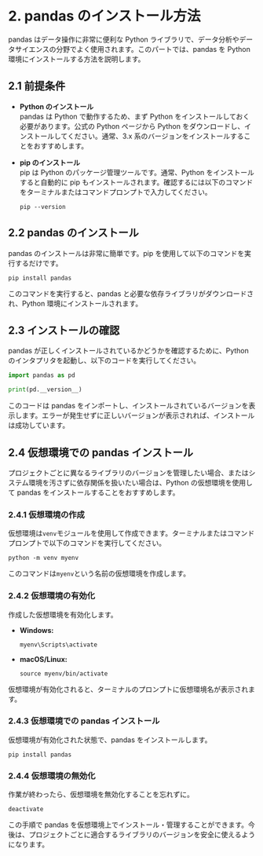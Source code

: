 # 2. pandas のインストール方法

pandas はデータ操作に非常に便利な Python ライブラリで、データ分析やデータサイエンスの分野でよく使用されます。このパートでは、pandas を Python 環境にインストールする方法を説明します。

## 2.1 前提条件

- **Python のインストール**  
  pandas は Python で動作するため、まず Python をインストールしておく必要があります。公式の Python ページから Python をダウンロードし、インストールしてください。通常、3.x 系のバージョンをインストールすることをおすすめします。

- **pip のインストール**  
  pip は Python のパッケージ管理ツールです。通常、Python をインストールすると自動的に pip もインストールされます。確認するには以下のコマンドをターミナルまたはコマンドプロンプトで入力してください。

  ```shell
  pip --version
  ```

## 2.2 pandas のインストール

pandas のインストールは非常に簡単です。pip を使用して以下のコマンドを実行するだけです。

```shell
pip install pandas
```

このコマンドを実行すると、pandas と必要な依存ライブラリがダウンロードされ、Python 環境にインストールされます。

## 2.3 インストールの確認

pandas が正しくインストールされているかどうかを確認するために、Python のインタプリタを起動し、以下のコードを実行してください。

```python
import pandas as pd

print(pd.__version__)
```

このコードは pandas をインポートし、インストールされているバージョンを表示します。エラーが発生せずに正しいバージョンが表示されれば、インストールは成功しています。

## 2.4 仮想環境での pandas インストール

プロジェクトごとに異なるライブラリのバージョンを管理したい場合、またはシステム環境を汚さずに依存関係を扱いたい場合は、Python の仮想環境を使用して pandas をインストールすることをおすすめします。

### 2.4.1 仮想環境の作成

仮想環境は`venv`モジュールを使用して作成できます。ターミナルまたはコマンドプロンプトで以下のコマンドを実行してください。

```shell
python -m venv myenv
```

このコマンドは`myenv`という名前の仮想環境を作成します。

### 2.4.2 仮想環境の有効化

作成した仮想環境を有効化します。

- **Windows:**

  ```shell
  myenv\Scripts\activate
  ```

- **macOS/Linux:**

  ```shell
  source myenv/bin/activate
  ```

仮想環境が有効化されると、ターミナルのプロンプトに仮想環境名が表示されます。

### 2.4.3 仮想環境での pandas インストール

仮想環境が有効化された状態で、pandas をインストールします。

```shell
pip install pandas
```

### 2.4.4 仮想環境の無効化

作業が終わったら、仮想環境を無効化することを忘れずに。

```shell
deactivate
```

この手順で pandas を仮想環境上でインストール・管理することができます。今後は、プロジェクトごとに適合するライブラリのバージョンを安全に使えるようになります。
